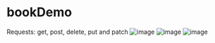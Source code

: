 # bookDemo
Requests: get, post, delete, put and patch
![image](https://github.com/DeveloperBedirhan/bookDemo/assets/77440477/9d3c9a64-475f-45b4-aa39-eb5a08940e02)
![image](https://github.com/DeveloperBedirhan/bookDemo/assets/77440477/511c7216-595a-48c6-ab8c-c21873ccb720)
![image](https://github.com/DeveloperBedirhan/bookDemo/assets/77440477/6555f3fd-44cf-4604-95f5-2757ba2b34f2)
